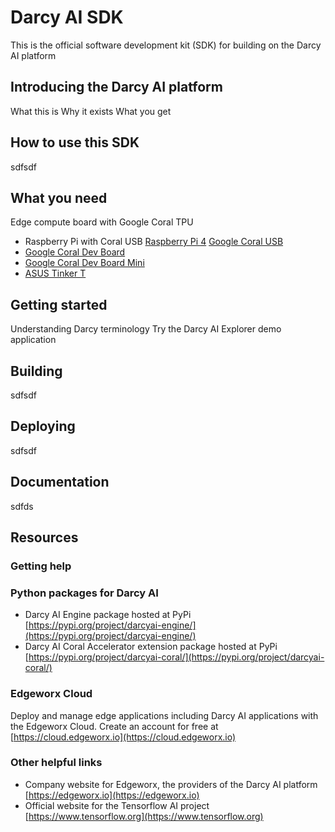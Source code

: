 # Darcy AI SDK

This is the official software development kit (SDK) for building on the Darcy AI platform

## Introducing the Darcy AI platform

What this is
Why it exists
What you get

## How to use this SDK

sdfsdf

## What you need

Edge compute board with Google Coral TPU
- Raspberry Pi with Coral USB [Raspberry Pi 4](https://www.raspberrypi.com/products/raspberry-pi-4-model-b/) [Google Coral USB](https://coral.ai/products/accelerator/)
- [Google Coral Dev Board](https://coral.ai/products/dev-board/)
- [Google Coral Dev Board Mini](https://coral.ai/products/dev-board-mini/)
- [ASUS Tinker T](https://www.asus.com/us/Networking-IoT-Servers/AIoT-Industrial-Solutions/Tinker-Board-Series/Tinker-Edge-T/)

## Getting started

Understanding Darcy terminology
Try the Darcy AI Explorer demo application

## Building

sdfsdf

## Deploying

sdfsdf

## Documentation

sdfds

## Resources

### Getting help

### Python packages for Darcy AI
- Darcy AI Engine package hosted at PyPi [https://pypi.org/project/darcyai-engine/](https://pypi.org/project/darcyai-engine/)
- Darcy AI Coral Accelerator extension package hosted at PyPi [https://pypi.org/project/darcyai-coral/](https://pypi.org/project/darcyai-coral/)

### Edgeworx Cloud
Deploy and manage edge applications including Darcy AI applications with the Edgeworx Cloud. Create an account for free at [https://cloud.edgeworx.io](https://cloud.edgeworx.io)

### Other helpful links
- Company website for Edgeworx, the providers of the Darcy AI platform [https://edgeworx.io](https://edgeworx.io)
- Official website for the Tensorflow AI project [https://www.tensorflow.org](https://www.tensorflow.org)
